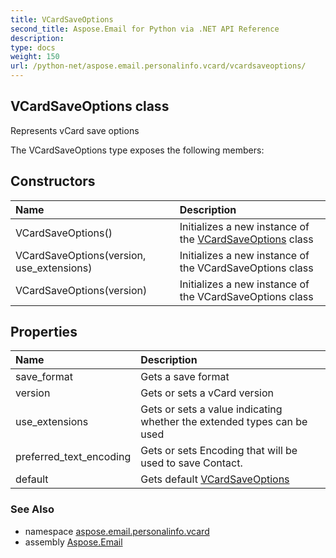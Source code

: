 ```yaml
---
title: VCardSaveOptions
second_title: Aspose.Email for Python via .NET API Reference
description: 
type: docs
weight: 150
url: /python-net/aspose.email.personalinfo.vcard/vcardsaveoptions/
---
```


## VCardSaveOptions class

Represents vCard save options

The VCardSaveOptions type exposes the following members:
## Constructors
| Name | Description |
| :- | :- |
|VCardSaveOptions()|Initializes a new instance of the [VCardSaveOptions](/email/python-net/aspose.email.personalinfo.vcard/vcardsaveoptions/) class|
|VCardSaveOptions(version, use_extensions)|Initializes a new instance of the VCardSaveOptions class|
|VCardSaveOptions(version)|Initializes a new instance of the VCardSaveOptions class|
## Properties
| Name | Description |
| :- | :- |
|save_format|Gets a save format|
|version|Gets or sets a vCard version|
|use_extensions|Gets or sets a value indicating whether the extended types can be used|
|preferred_text_encoding|Gets or sets Encoding that will be used to save Contact.|
|default|Gets default [VCardSaveOptions](/email/python-net/aspose.email.personalinfo.vcard/vcardsaveoptions/)|

### See Also

* namespace [aspose.email.personalinfo.vcard](/email/python-net/aspose.email.personalinfo.vcard/)
* assembly [Aspose.Email](/email/python-net/)

